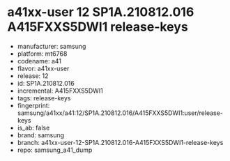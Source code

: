 # a41xx-user 12 SP1A.210812.016 A415FXXS5DWI1 release-keys
- manufacturer: samsung
- platform: mt6768
- codename: a41
- flavor: a41xx-user
- release: 12
- id: SP1A.210812.016
- incremental: A415FXXS5DWI1
- tags: release-keys
- fingerprint: samsung/a41xx/a41:12/SP1A.210812.016/A415FXXS5DWI1:user/release-keys
- is_ab: false
- brand: samsung
- branch: a41xx-user-12-SP1A.210812.016-A415FXXS5DWI1-release-keys
- repo: samsung_a41_dump
